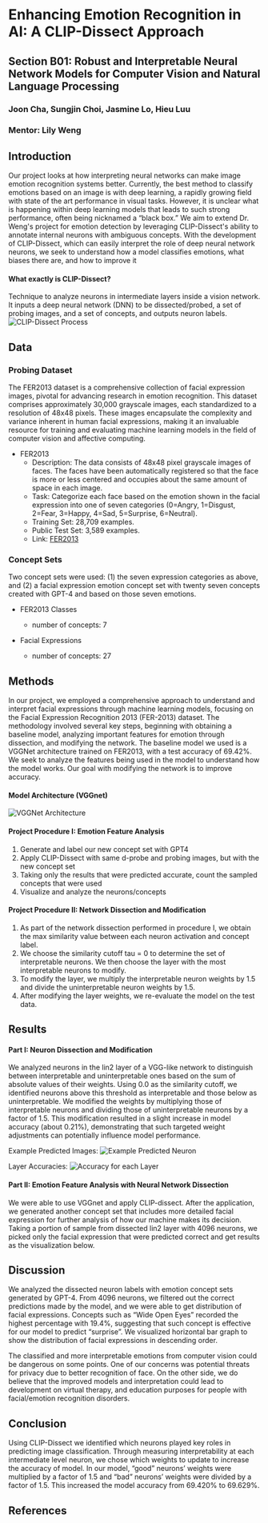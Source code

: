 # Enhancing Emotion Recognition in AI: A CLIP-Dissect Approach

## Section B01: Robust and Interpretable Neural Network Models for Computer Vision and Natural Language Processing
### Joon Cha, Sungjin Choi, Jasmine Lo, Hieu Luu
### Mentor: Lily Weng



## Introduction

Our project looks at how interpreting neural networks can make image emotion recognition systems better. Currently, the best method to classify emotions based on an image is with deep learning, a rapidly growing field with state of the art performance in visual tasks. However, it is unclear what is happening within deep learning models that leads to such strong performance, often being nicknamed a “black box.” We aim to extend Dr. Weng's project for emotion detection by leveraging CLIP-Dissect's ability to annotate internal neurons with ambiguous concepts.  With the development of CLIP-Dissect, which can easily interpret the role of deep neural network neurons, we seek to understand how a model classifies emotions, what biases there are, and how to improve it

#### What exactly is CLIP-Dissect?
Technique to analyze neurons in intermediate layers inside a vision network. It inputs a deep neural network (DNN) to be dissected/probed, a set of probing images, and a set of concepts, and outputs neuron labels. 
![CLIP-Dissect Process](images/clip-dissect.png)



## Data

### Probing Dataset
The FER2013 dataset is a comprehensive collection of facial expression images, pivotal for advancing research in emotion recognition. This dataset comprises approximately 30,000 grayscale images, each standardized to a resolution of 48x48 pixels. These images encapsulate the complexity and variance inherent in human facial expressions, making it an invaluable resource for training and evaluating machine learning models in the field of computer vision and affective computing.

- FER2013
  - Description: The data consists of 48x48 pixel grayscale images of faces. The faces have been automatically registered so that the face is more or less centered and occupies about the same amount of space in each image.
  - Task: Categorize each face based on the emotion shown in the facial expression into
  one of seven categories (0=Angry, 1=Disgust, 2=Fear, 3=Happy, 4=Sad, 5=Surprise, 6=Neutral).
  - Training Set: 28,709 examples.
  - Public Test Set: 3,589 examples.
  - Link: [FER2013](https://www.kaggle.com/datasets/msambare/fer2013)

### Concept Sets
Two concept sets were used: (1) the seven expression categories as above, and (2) a facial expression emotion concept set with twenty seven concepts created with GPT-4 and based on those seven emotions.

- FER2013 Classes
    - number of concepts: 7
 
- Facial Expressions
    - number of concepts: 27



## Methods

In our project, we employed a comprehensive approach to understand and interpret facial expressions through machine learning models, focusing on the Facial Expression Recognition 2013 (FER-2013) dataset. The methodology involved several key steps, beginning with obtaining a baseline model, analyzing important features for emotion through dissection, and modifying the network. The baseline model we used is a VGGNet architecture trained on FER2013, with a test accuracy of 69.42%. We seek to analyze the features being used in the model to understand how the model works. Our goal with modifying the network is to improve accuracy.

#### Model Architecture (VGGnet)
![VGGNet Architecture](images/vgg-architecture.png)

#### Project Procedure I: Emotion Feature Analysis

1. Generate and label our new concept set with GPT4
2. Apply CLIP-Dissect with same d-probe and probing images, but with   the new concept set
3. Taking only the results that were predicted accurate, count the sampled concepts that were used
4. Visualize and analyze the neurons/concepts

#### Project Procedure II: Network Dissection and Modification 

1. As part of the network dissection performed in procedure I, we obtain the max similarity value between each neuron activation and concept label. 
2. We choose the similarity cutoff tau = 0 to determine the set of interpretable neurons. We then choose the layer with the most interpretable neurons to modify.
3. To modify the layer, we multiply the interpretable neuron weights by 1.5 and divide the uninterpretable neuron weights by 1.5.
4. After modifying the layer weights, we re-evaluate the model on the test data.



## Results

#### Part I: Neuron Dissection and Modification

We analyzed neurons in the lin2 layer of a VGG-like network to distinguish between interpretable and uninterpretable ones based on the sum of absolute values of their weights. Using 0.0 as the similarity cutoff, we identified neurons above this threshold as interpretable and those below as uninterpretable. We modified the weights by multiplying those of interpretable neurons and dividing those of uninterpretable neurons by a factor of 1.5. This modification resulted in a slight increase in model accuracy (about 0.21%), demonstrating that such targeted weight adjustments can potentially influence model performance.

Example Predicted Images:
![Example Predicted Neuron](images/predicted-imgs.png)

Layer Accuracies:
![Accuracy for each Layer](images/layer-accuracy.png)

#### Part II:  Emotion Feature Analysis with Neural Network Dissection

We were able to use VGGnet and apply CLIP-dissect. After the application, we generated another concept set that includes more detailed facial expression for further analysis of how our machine makes its decision. Taking a portion of sample from dissected lin2 layer with 4096 neurons, we picked only the facial expression that were predicted correct and get results as the visualization below.  



## Discussion

We analyzed the dissected neuron labels with emotion concept sets generated by GPT-4. From 4096 neurons, we filtered out the correct predictions made by the model, and we were able to get distribution of facial expressions. Concepts such as “Wide Open Eyes” recorded the highest percentage with 19.4%, suggesting that such concept is effective for our model to predict “surprise”.  We visualized horizontal bar graph to show the distribution of facial expressions in descending order. 

The classified and more interpretable emotions from computer vision could be dangerous on some points. One of our concerns was potential threats for privacy due to better recognition of face. On the other side, we do believe that the improved models and interpretation could lead to development on virtual therapy, and education purposes for people with facial/emotion recognition disorders.



## Conclusion

Using CLIP-Dissect we identified which neurons played key roles in predicting image classification. Through measuring interpretability at each intermediate level neuron, we chose which weights to update to increase the accuracy of model. In our model, “good” neurons’ weights were multiplied by a factor of 1.5 and “bad” neurons’ weights were divided by a factor of 1.5. This increased the model accuracy from 69.420% to 69.629%.



## References
